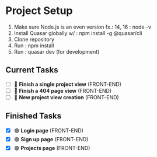 # Project Setup
1. Make sure Node.js is an even version fx.: 14, 16 : node -v
2. Install Quasar globally w/ : npm install -g @quasar/cli
3. Clone repository
4. Run : npm install
5. Run : quasar dev (for development)

## Current Tasks
- [ ] 🔵 **Finish a single project view** (FRONT-END)
- [ ] 🔵 **Finish a 404 page view** (FRONT-END)
- [ ] 🔵 **New project view creation** (FRONT-END)

## Finished Tasks
- [x] 🟢 **Login page** (FRONT-END)
- [x] 🟢 **Sign up page** (FRONT-END)
- [x] 🟢 **Projects page** (FRONT-END)
